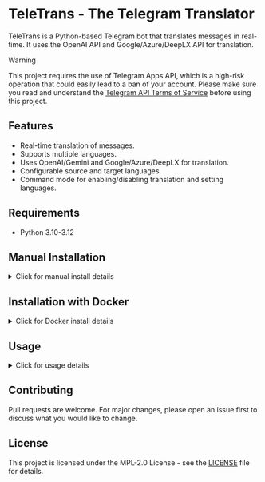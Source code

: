 # TeleTrans - The Telegram Translator

TeleTrans is a Python-based Telegram bot that translates messages in real-time. It uses the OpenAI API and Google/Azure/DeepLX API for translation.


> [!WARNING]  
> This project requires the use of Telegram Apps API, which is a high-risk operation that could easily lead to a ban of your account. Please make sure you read and understand the [Telegram API Terms of Service](https://core.telegram.org/api/terms) before using this project.

## Features

- Real-time translation of messages.
- Supports multiple languages.
- Uses OpenAI/Gemini and Google/Azure/DeepLX for translation.
- Configurable source and target languages.
- Command mode for enabling/disabling translation and setting languages.

## Requirements

- Python 3.10-3.12

## Manual Installation

<details>
   <summary>Click for manual install details</summary>

#### Install & Setup & Run

1. Clone the repository:
   ```sh
   git clone https://github.com/ihategfw/teletrans.git
   ```

2. Navigate to the project directory:
   ```sh
   cd teletrans
   ```

3. Create python virtual environments:
   ```sh
   python3 -m venv .venv
   source .venv/bin/activate
   ```

4. Install the required Python packages:
   ```sh
   pip install -r requirements.txt
   ```

5. Create a `config.json` file in the project directory:
    ```json
    {
      "api_id": "your_telegram_api_id",
      "api_hash": "your_telegram_api_hash",
      "translation_service": "deeplx",
      "google": {
         "creds": {}
      },
      "azure": {
         "key": "your_azure_key",
         "endpoint": "https://api.cognitive.microsofttranslator.com/",
         "region": "global"
      },
      "deeplx": {
         "url": "your_deeplx_url"
      },
      "openai": {
         "api_key": "your_openai_api_key",
         "url": "https://api.openai.com/v1/chat/completions",
         "model": "gpt-3.5-turbo",
         "prompt": "Translate the following text to tgt_lang: ",
         "temperature": 0.5
      },
      "gemini": {
         "api_key": "your_openai_api_key",
         "model": "gpt-3.5-turbo",
         "prompt": "Translate the following text to tgt_lang: ",
         "temperature": 0.5
      },
      "target_config": {}
   }
    ```
    - `api_id` and `api_hash` are required for the Telegram API. You can get them by creating a new application at [my.telegram.org](https://my.telegram.org).
    - `translation_service` can be set to `openai`, `google`, `azure` or `deeplx`
    - OpenAI/Gemini: You should keep the placeholder `tgt_lang` in the prompt.
    - Google: Click [here](https://cloud.google.com/translate/docs/setup) to create a Google Cloud project and get your Google Cloud credentials.
    - Azure: Click [here](https://learn.microsoft.com/en-us/azure/ai-services/translator/create-translator-resource) to create an Azure Translator resource and get your Azure key.
    - DeepLX: Click [here](https://linux.do/t/topic/111737) to get your unique API url.

6. Run the script with an optional argument to specify the working directory:
   ```sh
   python teletrans.py </path/to/your/directory>
   ```
   If no directory is specified, the script will run in the current directory.

7. After configuring everything, exit the venv.
   ```sh
   deactivate
   ```

#### Running as a Daemon

1. Create a new service file:
   ```sh
   sudo nano /etc/systemd/system/teletrans.service
   ```

2. Add the following content to the file:
   ```ini
   [Unit]
   Description=TeleTrans
   After=network.target
   
   [Service]
   Type=simple
   WorkingDirectory=/path/to/teletrans
   ExecStart=/path/to/teletrans/.venv/bin/python3 /path/to/teletrans/teletrans.py /path/to/your/directory
   Restart=on-failure
   
   [Install]
   WantedBy=multi-user.target
   ```
   Replace `/path/to/teletrans` with the path to the project directory. `/path/to/your/directory` is the directory where the bot will store the configuration and logs.

3. Start the service and enable it to run on boot:
   ```sh
   sudo systemctl start teletrans
   sudo systemctl enable teletrans
   ```

4. Check the status of the service:
   ```sh
   sudo systemctl status teletrans
   ```

5. To stop the service, use:
   ```sh
   sudo systemctl stop teletrans
   ```

</details>

## Installation with Docker

<details>
   <summary>Click for Docker install details</summary>

1. Install Docker:
   ```sh
   bash <(curl -sSL https://get.docker.com)
   ```

2. Make a directory for the bot:
   ```sh
   mkdir teletrans
   cd teletrans
   ```

3. Create a `config.json` file in the project directory:
    ```json
    {
      "api_id": "your_telegram_api_id",
      "api_hash": "your_telegram_api_hash",
      "translation_service": "deeplx",
      "google": {
         "creds": {},
      },
      "azure": {
         "key": "your_azure_key",
         "endpoint": "https://api.cognitive.microsofttranslator.com/",
         "region": "global"
      },
      "deeplx": {
         "url": "your_deeplx_url"
      },
      "openai": {
         "api_key": "your_openai_api_key",
         "url": "https://api.openai.com/v1/chat/completions",
         "model": "gpt-3.5-turbo",
         "prompt": "Translate the following text to tgt_lang: ",
         "temperature": 0.5
      },
      "gemini": {
         "api_key": "your_openai_api_key",
         "model": "gpt-3.5-turbo",
         "prompt": "Translate the following text to tgt_lang: ",
         "temperature": 0.5
      },
      "target_config": {}
   }
    ```
    - `api_id` and `api_hash` are required for the Telegram API. You can get them by creating a new application at [my.telegram.org](https://my.telegram.org).
    - `translation_service` can be set to `openai`, `google`, `azure` or `deeplx`
    - OpenAI/Gemini: You should keep the placeholder `tgt_lang` in the prompt.
    - Google: Click [here](https://cloud.google.com/translate/docs/setup) to create a Google Cloud project and get your Google Cloud credentials.
    - Azure: Click [here](https://learn.microsoft.com/en-us/azure/ai-services/translator/create-translator-resource) to create an Azure Translator resource and get your Azure key.
    - DeepLX: Click [here](https://linux.do/t/topic/111737) to get your unique API url.

4. Run the bot with Docker:
   ```sh
   docker run -itd --name teletrans -v $(pwd):/app/config --restart=unless-stopped ghcr.io/ihategfw/teletrans:latest
   ```

5. For the first time, you need to execute the following command to log in to your Telegram account:
   ```sh
   docker exec -it teletrans python teletrans.py /app/config
   ```
   Follow the instructions to log in.

   After logging in, please stop the container by pressing `Ctrl+C` and restart it:
   ```sh
   docker restart teletrans
   ```

</details>

## Usage

<details>
   <summary>Click for usage details</summary>

1. To enable translation from Chinese to English and Japanese, and keep the original message, use the following command in the chat:
   ```
   .tt-on,zh,zh|en|ja
   ```
   The code of languages supported by DeepL API can be found [here](https://developers.deepl.com/docs/resources/supported-languages).

2. To disable translation in the chat, simply use:
   ```
   .tt-off
   ```

3. To enable or disable global translation, use the following command:
   ```
   .tt-on-global,zh,zh|en|ja
   .tt-off-global
   ```
    - The chat config is prioritized over the global config.

4. If you want to send a message without translating it, use the `.tt-skip` command followed by your message:
   ```
   .tt-skip Hello, this message will not be translated.
   ```

5. If you want to translate only this message once, use the following command, making sure to separate the command and the text with a space; this command ignores the `.tt-on` or `.tt-on-global` parameter:
   ```
   .tt-once,en,en|zh Hello, I am teletrans bot
   ```

6. Edited message is not translated by default. If you need to translate it, insert `.tt` at the beginning of the message.
   ```
   .tt This edited message will be translated.
   ```

7. If you want to translate the message you replied to, use the below command:
   ```
   .tt,zh,zh|en|ja
   ```

</details>

## Contributing

Pull requests are welcome. For major changes, please open an issue first to discuss what you would like to change.

## License

This project is licensed under the MPL-2.0 License - see the [LICENSE](LICENSE) file for details.

